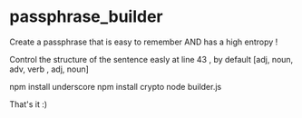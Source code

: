 # passphrase_builder

Create a passphrase that is easy to remember AND has a high entropy !

Control the structure of the sentence easly at line 43 , by default [adj, noun, adv, verb , adj, noun]

npm install underscore
npm install crypto
node builder.js

That's it :)
